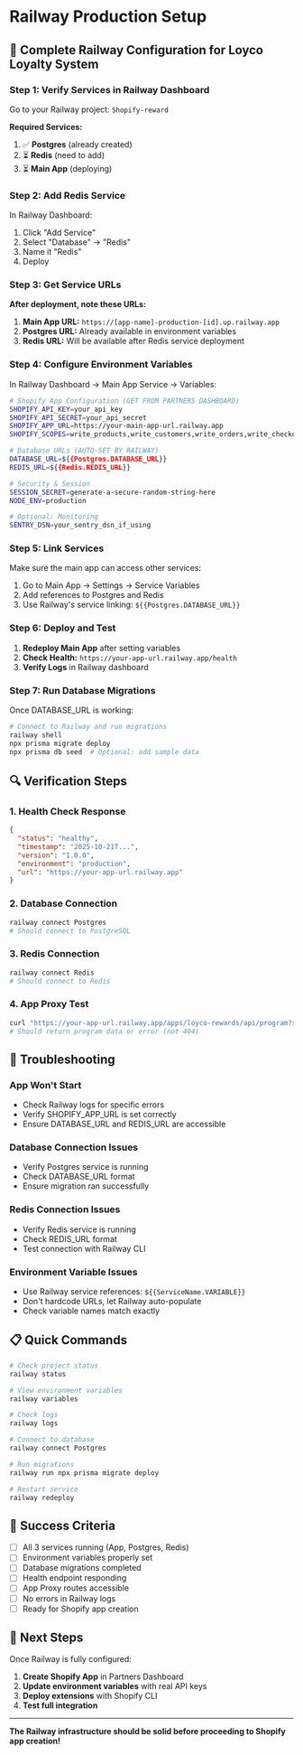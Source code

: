 # Railway Production Setup

## 🚀 Complete Railway Configuration for Loyco Loyalty System

### Step 1: Verify Services in Railway Dashboard

Go to your Railway project: `Shopify-reward`

**Required Services:**
1. ✅ **Postgres** (already created)
2. ⏳ **Redis** (need to add)
3. ⏳ **Main App** (deploying)

### Step 2: Add Redis Service

In Railway Dashboard:
1. Click "Add Service"
2. Select "Database" → "Redis"
3. Name it "Redis"
4. Deploy

### Step 3: Get Service URLs

**After deployment, note these URLs:**

1. **Main App URL:** `https://[app-name]-production-[id].up.railway.app`
2. **Postgres URL:** Already available in environment variables
3. **Redis URL:** Will be available after Redis service deployment

### Step 4: Configure Environment Variables

In Railway Dashboard → Main App Service → Variables:

```bash
# Shopify App Configuration (GET FROM PARTNERS DASHBOARD)
SHOPIFY_API_KEY=your_api_key
SHOPIFY_API_SECRET=your_api_secret
SHOPIFY_APP_URL=https://your-main-app-url.railway.app
SHOPIFY_SCOPES=write_products,write_customers,write_orders,write_checkouts,write_price_rules,write_discounts,write_themes,write_draft_orders

# Database URLs (AUTO-SET BY RAILWAY)
DATABASE_URL=${{Postgres.DATABASE_URL}}
REDIS_URL=${{Redis.REDIS_URL}}

# Security & Session
SESSION_SECRET=generate-a-secure-random-string-here
NODE_ENV=production

# Optional: Monitoring
SENTRY_DSN=your_sentry_dsn_if_using
```

### Step 5: Link Services

Make sure the main app can access other services:
1. Go to Main App → Settings → Service Variables
2. Add references to Postgres and Redis
3. Use Railway's service linking: `${{Postgres.DATABASE_URL}}`

### Step 6: Deploy and Test

1. **Redeploy Main App** after setting variables
2. **Check Health:** `https://your-app-url.railway.app/health`
3. **Verify Logs** in Railway dashboard

### Step 7: Run Database Migrations

Once DATABASE_URL is working:

```bash
# Connect to Railway and run migrations
railway shell
npx prisma migrate deploy
npx prisma db seed  # Optional: add sample data
```

## 🔍 Verification Steps

### 1. Health Check Response
```json
{
  "status": "healthy",
  "timestamp": "2025-10-21T...",
  "version": "1.0.0",
  "environment": "production",
  "url": "https://your-app-url.railway.app"
}
```

### 2. Database Connection
```bash
railway connect Postgres
# Should connect to PostgreSQL
```

### 3. Redis Connection
```bash
railway connect Redis
# Should connect to Redis
```

### 4. App Proxy Test
```bash
curl "https://your-app-url.railway.app/apps/loyco-rewards/api/program?shop=test"
# Should return program data or error (not 404)
```

## 🚨 Troubleshooting

### App Won't Start
- Check Railway logs for specific errors
- Verify SHOPIFY_APP_URL is set correctly
- Ensure DATABASE_URL and REDIS_URL are accessible

### Database Connection Issues
- Verify Postgres service is running
- Check DATABASE_URL format
- Ensure migration ran successfully

### Redis Connection Issues
- Verify Redis service is running
- Check REDIS_URL format
- Test connection with Railway CLI

### Environment Variable Issues
- Use Railway service references: `${{ServiceName.VARIABLE}}`
- Don't hardcode URLs, let Railway auto-populate
- Check variable names match exactly

## 📋 Quick Commands

```bash
# Check project status
railway status

# View environment variables
railway variables

# Check logs
railway logs

# Connect to database
railway connect Postgres

# Run migrations
railway run npx prisma migrate deploy

# Restart service
railway redeploy
```

## 🎯 Success Criteria

- [ ] All 3 services running (App, Postgres, Redis)
- [ ] Environment variables properly set
- [ ] Database migrations completed
- [ ] Health endpoint responding
- [ ] App Proxy routes accessible
- [ ] No errors in Railway logs
- [ ] Ready for Shopify app creation

## 🔄 Next Steps

Once Railway is fully configured:
1. **Create Shopify App** in Partners Dashboard
2. **Update environment variables** with real API keys
3. **Deploy extensions** with Shopify CLI
4. **Test full integration**

---

**The Railway infrastructure should be solid before proceeding to Shopify app creation!**